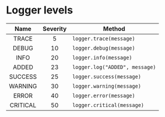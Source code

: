 # Logger levels


|   Name   | Severity | Method                         |
|:--------:|:--------:|--------------------------------|
|  TRACE   |    5     | `logger.trace(message)`        |
|  DEBUG   |    10    | `logger.debug(message)`        |
|   INFO   |    20    | `logger.info(message)`         |
|  ADDED   |    23    | `logger.log("ADDED", message)` |
| SUCCESS  |    25    | `logger.success(message)`      |
| WARNING  |    30    | `logger.warning(message)`      |
|  ERROR   |    40    | `logger.error(message)`        |
| CRITICAL |    50    | `logger.critical(message)`     |